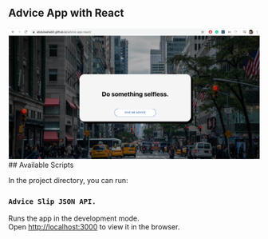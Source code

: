 Advice App  with React
---
<img src="advice.png" width="120%" height="60%" />
## Available Scripts

In the project directory, you can run:

### `Advice Slip JSON API.`

Runs the app in the development mode.<br />
Open [http://localhost:3000](http://localhost:3000) to view it in the browser.






